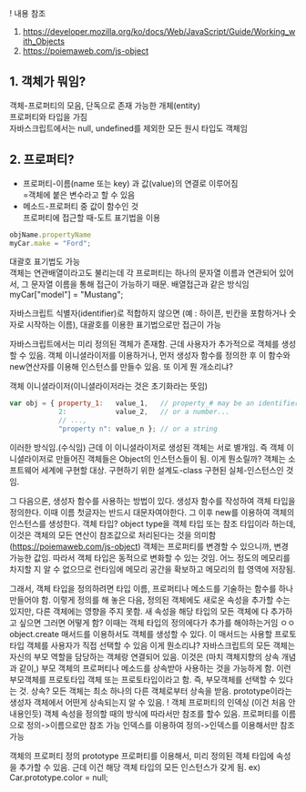 ! 내용 참조 
  1. https://developer.mozilla.org/ko/docs/Web/JavaScript/Guide/Working_with_Objects
  2. https://poiemaweb.com/js-object

## 1. 객체가 뭐임?
객체-프로퍼티의 모음, 단독으로 존재 가능한 개체(entity)  
프로퍼티와 타입을 가짐  
자바스크립트에서는 null, undefined를 제외한 모든 원시 타입도 객체임  
## 2. 프로퍼티?
* 프로퍼티-이름(name 또는 key) 과 값(value)의 연결로 이루어짐  
  =객체에 붙은 변수라고 할 수 있음  
* 메소드-프로퍼티 중 값이 함수인 것  
프로퍼티에 접근할 때-도트 표기법을 이용  
```javascript
objName.propertyName
myCar.make = "Ford";
```
대괄호 표기법도 가능  
객체는 연관배열이라고도 불리는데
각 프로퍼티는 하나의 문자열 이름과 연관되어 있어서, 그 문자열 이름을 통해 접근이 가능하기 때문. 배열접근과 같은 방식임
myCar["model"] = "Mustang";


 자바스크립트 식별자(identifier)로 적합하지 않으면 (예 : 하이픈, 빈칸을 포함하거나 숫자로 시작하는 이름), 대괄호를 이용한 표기법으로만 접근이 가능

자바스크립트에서는 미리 정의된 객체가 존재함.
근데 사용자가 추가적으로 객체를 생성할 수 있음.
객체 이니셜라이저를 이용하거나, 
먼저 생성자 함수를 정의한 후 이 함수와 new연산자를 이용해 인스턴스를 만들수 있음.
또 이게 뭔 개소리냐?

객체 이니셜라이저(이니셜라이저라는 것은 초기화라는 뜻임)
```javascript
var obj = { property_1:   value_1,   // property_# may be an identifier...
            2:            value_2,   // or a number...
            // ...,
            "property n": value_n }; // or a string 
```
이러한 방식임.(수식임)
근데 이 이니셜라이저로 생성된 객체는 서로 별개임.
즉 객체 이니셜라이저로 만들어진 객체들은 Object의 인스턴스들이 됨.
이게 뭔소릴까?
객체는 소프트웨어 세계에 구현할 대상.
구현하기 위한 설계도-class
구현된 실체-인스턴스인 것임.

그 다음으론, 생성자 함수를 사용하는 방법이 있다.
생성자 함수를 작성하여 객체 타입을 정의한다. 이때 이름 첫글자는 반드시 대문자여야한다.
그 이후 new를 이용하여 객체의 인스턴스를 생성한다.
객체 타입?
object type을 객체 타입 또는 참조 타입이라 하는데, 이것은 객체의 모든 연산이 참조값으로 처리된다는 것을 의미함(https://poiemaweb.com/js-object) 
객체는 프로퍼티를 변경할 수 있으니까, 변경 가능한 값임.
따라서 객체 타입은 동적으로 변화할 수 있는 것임. 어느 정도의 메모리를 차지할 지 알 수 없으므로 런타임에 메모리 공간을 확보하고 메모리의 힙 영역에 저장됨.

그래서, 객체 타입을 정의하려면 타입 이름, 프로퍼티나 메소드를 기술하는 함수를 하나 만들어야 함.
이렇게 정의를 해 놓은 다음, 정의된 객체에도 새로운 속성을 추가할 수는 있지만, 다른 객체에는 영향을 주지 못함.
새 속성을 해당 타입의 모든 객체에 다 추가하고 싶으면 그러면 어떻게 함?
이때는 객체 타입의 정의에다가 추가를 해야하는거임 ㅇㅇ
object.create 매서드를 이용하서도 객체를 생성할 수 있다. 이 매서드는 사용할 프로토타입 객체를 사용자가 직접 선택할 수 있음
이게 뭔소리냐?
자바스크립트의 모든 객체는 자신의 부모 역할을 담당하는 객체랑 연결되어 있음.
이것은 (마치 객체지향의 상속 개념과 같이,) 부모 객체의 프로퍼티나 메소드를 상속받아 사용하는 것을 가능하게 함.
이런 부모객체를 프로토타입 객체 또는 프로토타입이라고 함.
즉, 부모객체를 선택할 수 있다는 것.
상속?
모든 객체는 최소 하나의 다른 객체로부터 상속을 받음.
prototype이라는 생성자 객체에서 어떤게 상속되는지 알 수 있음.
! 객체 프로퍼티의 인덱싱
(이건 처음 안 내용인듯)
객체 속성을 정의할 때의 방식에 따라서만 참조를 할수 있음.
프로퍼티를 이름으로 정의->이름으로만 참조 가능
인덱스를 이용하여 정의->인덱스를 이용해서만 참조 가능

객체의 프로퍼티 정의
prototype 프로퍼티를 이용해서, 미리 정의된 객체 타입에 속성을 추가할 수 있음.
근데 이건 해당 객체 타입의 모든 인스턴스가 갖게 됨.
ex) Car.prototype.color = null;




